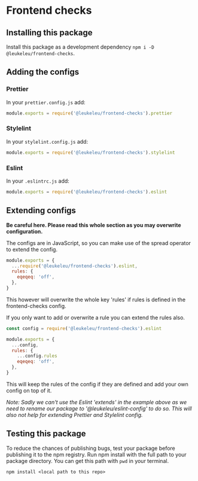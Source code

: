 # Frontend checks

## Installing this package

Install this package as a development dependency `npm i -D @leukeleu/frontend-checks`.

## Adding the configs

### Prettier

In your `prettier.config.js` add:

```js
module.exports = require('@leukeleu/frontend-checks').prettier
```

### Stylelint

In your `stylelint.config.js` add:

```js
module.exports = require('@leukeleu/frontend-checks').stylelint
```

### Eslint

In your `.eslintrc.js` add:

```js
module.exports = require('@leukeleu/frontend-checks').eslint
```

## Extending configs

**Be careful here. Please read this whole section as you may overwrite configuration.**

The configs are in JavaScript, so you can make use of the spread operator to extend the config.

```js
module.exports = {
  ...require('@leukeleu/frontend-checks').eslint,
  rules: {
    eqeqeq: 'off',
  },
}
```

This however will overwrite the whole key 'rules' if rules is defined in the frontend-checks config.

If you only want to add or overwrite a rule you can extend the rules also.

```js
const config = require('@leukeleu/frontend-checks').eslint

module.exports = {
  ...config,
  rules: {
    ...config.rules
    eqeqeq: 'off',
  },
}
```

This will keep the rules of the config if they are defined and add your own config on top of it.

_Note: Sadly we can't use the Eslint 'extends' in the example above as we need to rename our package to '@leukeleu/eslint-config' to do so. This will also not help for extending Prettier and Stylelint config._

## Testing this package

To reduce the chances of publishing bugs, test your package before publishing it to the npm registry. Run npm install with the full path to your package directory. You can get this path with `pwd` in your terminal.

`npm install <local path to this repo>`

